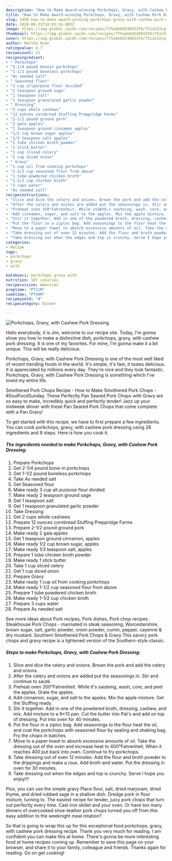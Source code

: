```yaml
---
description: "How to Make Award-winning Porkchops, Gravy, with Cashew Pork Dressing"
title: "How to Make Award-winning Porkchops, Gravy, with Cashew Pork Dressing"
slug: 1450-how-to-make-award-winning-porkchops-gravy-with-cashew-pork-dressing
date: 2020-08-21T18:03:24.805Z
image: https://img-global.cpcdn.com/recipes/775ade6d248933f6/751x532cq70/porkchops-gravy-with-cashew-pork-dressing-recipe-main-photo.jpg
thumbnail: https://img-global.cpcdn.com/recipes/775ade6d248933f6/751x532cq70/porkchops-gravy-with-cashew-pork-dressing-recipe-main-photo.jpg
cover: https://img-global.cpcdn.com/recipes/775ade6d248933f6/751x532cq70/porkchops-gravy-with-cashew-pork-dressing-recipe-main-photo.jpg
author: Martha Ryan
ratingvalue: 4.7
reviewcount: 11
recipeingredient:
- " Porkchops"
- "2-1/4 pound bonein porkchops"
- "1-1/2 pound boneless porkchops"
- "As needed salt"
- " Seasoned flour"
- "3 cup allpurpose flour divided"
- "2 teaspoon ground sage"
- "1 teaspoon salt"
- "1 teaspoon granulated garlic powder"
- " Dressing"
- "2 cups whole cashews"
- "12 ounces cornbread Stuffing Preppridge Farms"
- "2-1/2 pound ground pork"
- "2 gala apples"
- "1 teaspoon ground cinnamon apples"
- "1/2 cup brown sugar apples"
- "1/3 teaspoon salt apples"
- "1 tube chicken broth powder"
- "1 stick butter"
- "1 cup sliced celery"
- "1 cup diced onion"
- " Gravy"
- "1 cup oil from cooking porkchops"
- "1-1/2 cup seasoned flour from above"
- "1 tube powdered chicken broth"
- "1-1/2 cup chicken broth"
- "3 cups water"
- "As needed salt"
recipeinstructions:
- "Slice and dice the celery and onions. Brown the pork and add the celery and onions."
- "After the celery and onions are added put the seasonings in. Stir and continue to sauté."
- "Preheat oven 350°Fahrenheit. While it&#39;s sauteing, wash, core, and peel the apples. Grate the apples."
- "Add cinnamon, sugar, and salt to the apples. Mix the apple mixture. Get the Stuffing ready."
- "Stir it together. Add in one of the powdered broth, dressing, cashew, and mix. Add mixture to a 9×13 pan. Cut the butter into Pat&#39;s and add on top of dressing. Put into oven for 40 minutes."
- "Put the flour in a ziploc bag. Add seasonings to the flour heat the oil, and coat the porkchops with seasoned flour by sealing and shaking bag. Fry the chops in batches."
- "Move to a paper towel to absorb excessive amounts of oil. Take the dressing out of the oven and increase heat to 400°Fahrenheit. When it reaches 400 put back into oven. Continue to fry porkchops."
- "Take dressing out of oven 12 minutes. Add the flour and broth powder to the drippings and make a roux. Add broth and water. Put the dressing in oven for 30 minutes."
- "Take dressing out when the edges and top is crunchy. Serve I hope you enjoy!!!"
categories:
- Recipe
tags:
- porkchops
- gravy
- with

katakunci: porkchops gravy with 
nutrition: 187 calories
recipecuisine: American
preptime: "PT11M"
cooktime: "PT49M"
recipeyield: "4"
recipecategory: Dinner

---
```



![Porkchops, Gravy, with Cashew Pork Dressing](https://img-global.cpcdn.com/recipes/775ade6d248933f6/751x532cq70/porkchops-gravy-with-cashew-pork-dressing-recipe-main-photo.jpg)

Hello everybody, it is Jim, welcome to our recipe site. Today, I'm gonna show you how to make a distinctive dish, porkchops, gravy, with cashew pork dressing. It is one of my favorites. For mine, I'm gonna make it a bit unique. This will be really delicious.

Porkchops, Gravy, with Cashew Pork Dressing is one of the most well liked of recent trending foods in the world. It's simple, it's fast, it tastes delicious. It is appreciated by millions every day. They're nice and they look fantastic. Porkchops, Gravy, with Cashew Pork Dressing is something which I've loved my entire life.

Smothered Pork Chops Recipe - How to Make Smothered Pork Chops - #SoulFoodSunday. These Perfectly Pan Seared Pork Chops with Gravy are so easy to make, incredibly quick and perfectly tender! Jazz up your midweek dinner with these Pan Seared Pork Chops that come complete with a Pan Gravy!


To get started with this recipe, we have to first prepare a few ingredients. You can cook porkchops, gravy, with cashew pork dressing using 28 ingredients and 9 steps. Here is how you cook it.

<!--inarticleads1-->

##### The ingredients needed to make Porkchops, Gravy, with Cashew Pork Dressing:

1. Prepare  Porkchops
1. Get 2-1/4 pound bone-in porkchops
1. Get 1-1/2 pound boneless porkchops
1. Take As needed salt
1. Get  Seasoned flour
1. Make ready 3 cup all-purpose flour divided
1. Make ready 2 teaspoon ground sage
1. Get 1 teaspoon salt
1. Get 1 teaspoon granulated garlic powder
1. Take  Dressing
1. Get 2 cups whole cashews
1. Prepare 12 ounces cornbread Stuffing Preppridge Farms
1. Prepare 2-1/2 pound ground pork
1. Make ready 2 gala apples
1. Get 1 teaspoon ground cinnamon, apples
1. Make ready 1/2 cup brown sugar, apples
1. Make ready 1/3 teaspoon salt, apples
1. Prepare 1 tube chicken broth powder
1. Make ready 1 stick butter
1. Take 1 cup sliced celery
1. Get 1 cup diced onion
1. Prepare  Gravy
1. Make ready 1 cup oil from cooking porkchops
1. Make ready 1-1/2 cup seasoned flour from above
1. Prepare 1 tube powdered chicken broth
1. Make ready 1-1/2 cup chicken broth
1. Prepare 3 cups water
1. Prepare As needed salt


See more ideas about Pork recipes, Pork dishes, Pork chop recipes. Steakhouse Pork Chops - marinated in steak seasoning, Worcestershire, brown sugar, salt, garlic powder, onion powder, cumin, pepper, cayenne &amp; dry mustard. Southern Smothered Pork Chops &amp; Gravy This savory pork chops and gravy recipe is a lightened version of the Southern-style classic. 

<!--inarticleads2-->

##### Steps to make Porkchops, Gravy, with Cashew Pork Dressing:

1. Slice and dice the celery and onions. Brown the pork and add the celery and onions.
1. After the celery and onions are added put the seasonings in. Stir and continue to sauté.
1. Preheat oven 350°Fahrenheit. While it&#39;s sauteing, wash, core, and peel the apples. Grate the apples.
1. Add cinnamon, sugar, and salt to the apples. Mix the apple mixture. Get the Stuffing ready.
1. Stir it together. Add in one of the powdered broth, dressing, cashew, and mix. Add mixture to a 9×13 pan. Cut the butter into Pat&#39;s and add on top of dressing. Put into oven for 40 minutes.
1. Put the flour in a ziploc bag. Add seasonings to the flour heat the oil, and coat the porkchops with seasoned flour by sealing and shaking bag. Fry the chops in batches.
1. Move to a paper towel to absorb excessive amounts of oil. Take the dressing out of the oven and increase heat to 400°Fahrenheit. When it reaches 400 put back into oven. Continue to fry porkchops.
1. Take dressing out of oven 12 minutes. Add the flour and broth powder to the drippings and make a roux. Add broth and water. Put the dressing in oven for 30 minutes.
1. Take dressing out when the edges and top is crunchy. Serve I hope you enjoy!!!


Plus, you can use the simple gravy Place flour, salt, dried marjoram, dried thyme, and dried rubbed sage in a shallow dish. Dredge pork in flour mixture, turning to. The easiest recipe for tender, juicy pork chops that turn out perfectly every time. Cast iron skillet and your oven. Or have too many dinners of overcooked shoe-leather pork chops turned you off from this easy addition to the weeknight meal rotation? 

So that is going to wrap this up for this exceptional food porkchops, gravy, with cashew pork dressing recipe. Thank you very much for reading. I am confident you can make this at home. There's gonna be more interesting food at home recipes coming up. Remember to save this page on your browser, and share it to your family, colleague and friends. Thanks again for reading. Go on get cooking!
